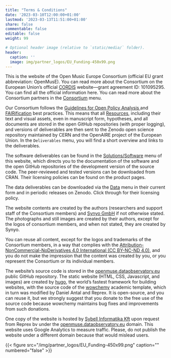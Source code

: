 ```yaml
---
title: "Terms & Conditions"
date: '2023-03-10T12:00:00+01:00'
lastmod: '2023-03-13T11:51:00+01:00'
share: false
commentable: false
editable: false
weight: 99

# Optional header image (relative to `static/media/` folder).
header: 
  caption: ''
  image: img/partner_logos/EU_Funding-450x99.png
---
```

  
This is the website of the Open Music Europe Consortium (official EU grant abbreviation: OpenMusE). You can read more about the Consortium on the European Union’s official [CORDIS](https://cordis.europa.eu/project/id/101095295) website—grant agreement ID: 101095295. You can find all the official information here.  You can read more about the Consortium partners in the [Consortium](https://openmuse.dataobservatory.eu/#consortium) menu.

Our Consortium follows the [Guidelines for Open Policy Analysis
](https://www.bitss.org/opa/community-standards/) and [FAIRification](https://www.go-fair.org/fair-principles/fairification-process/) best practices.  This means that all [Resources](https://openmuse.dataobservatory.eu/resources/), including their text and visual assets, even in manuscript form, hypotheses, and all documents are stored in the open GitHub repositories (with proper logging), and versions of deliverables are then sent to the Zenodo open science repository maintained by CERN and the OpenAIRE project of the European Union. In the `Deliverables`  menu, you will find a short overview and links to the deliverables.

The software deliverables can be found in the [Solutions/Software](https://openmuse.dataobservatory.eu/#releases) menu of this website, which directs you to the documentation of the software and the open GitHub repositories of the development version of the source code. The peer-reviewed and tested versions can be downloaded from CRAN. Their licensing policies can be found on the product pages.

The data deliverables can be downloaded via the [Data](https://music.dataobservatory.eu/pillar/music-economy/) menu in their current form and in periodic releases on Zenodo. Click through for their licensing policy. 

The website contents are created by the authors (researchers and support staff of the Consortium members) and [Synyo GmbH](https://openmuse.dataobservatory.eu/authors/synyo/) if not otherwise stated.  The photographs and still images are created by their authors, except for the logos of consortium members, and when not stated, they are created by Synyo.  

You can reuse all content, except for the logos and trademarks of the Consortium members, in a way that complies with the [Attribution-NonCommercial-NoDerivatives 4.0 International (CC BY-NC-ND 4.0)](https://creativecommons.org/licenses/by-nc-nd/4.0/), and you do not make the impression that the content was created by you, or you represent the Consortium or its individual members. 

The website’s source code is stored in the [openmuse.dataobservatory.eu](https://github.com/dataobservatory-eu/openmuse.dataobservatory.eu) public GitHub repository. The static website (HTML, CSS, Javascript, and images) are created by [hugo](https://gohugo.io/), the world’s fastest framework for building websites, with the source code of the [wowchemy](https://wowchemy.com/) academic template, which in turn was modified by Daniel Antal and Reprex. It is open-source, and you can reuse it, but we strongly suggest that you donate to the free use of the source code because wowchemy maintains bug fixes and improvements from such donations. 

One copy of the website is hosted by [Sybell Informatika Kft](https://sybell.hu/) upon request from Reprex bv under the [openmuse.dataobservatory.eu](https://openmuse.dataobservatory.eu/) domain. This website uses Google Analytics to measure traffic.  Please, do not publish the website under a different domain because that would mislead users.

<td style="text-align: center;">{{< figure src="/img/partner_logos/EU_Funding-450x99.png" caption="" numbered="false" >}}</td>
